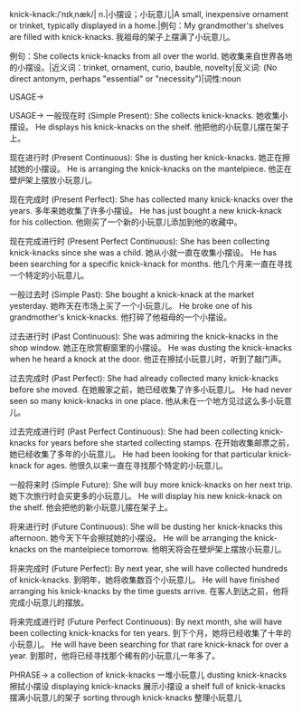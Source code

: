 knick-knack:/ˈnɪkˌnæk/| n.|小摆设；小玩意儿|A small, inexpensive ornament or trinket, typically displayed in a home.|例句：My grandmother's shelves are filled with knick-knacks. 我祖母的架子上摆满了小玩意儿。

例句：She collects knick-knacks from all over the world. 她收集来自世界各地的小摆设。|近义词：trinket, ornament, curio, bauble, novelty|反义词: (No direct antonym, perhaps "essential" or "necessity")|词性:noun

USAGE->

USAGE->
一般现在时 (Simple Present):
She collects knick-knacks. 她收集小摆设。
He displays his knick-knacks on the shelf. 他把他的小玩意儿摆在架子上。

现在进行时 (Present Continuous):
She is dusting her knick-knacks. 她正在擦拭她的小摆设。
He is arranging the knick-knacks on the mantelpiece. 他正在壁炉架上摆放小玩意儿。

现在完成时 (Present Perfect):
She has collected many knick-knacks over the years. 多年来她收集了许多小摆设。
He has just bought a new knick-knack for his collection. 他刚买了一个新的小玩意儿添加到他的收藏中。

现在完成进行时 (Present Perfect Continuous):
She has been collecting knick-knacks since she was a child. 她从小就一直在收集小摆设。
He has been searching for a specific knick-knack for months. 他几个月来一直在寻找一个特定的小玩意儿。

一般过去时 (Simple Past):
She bought a knick-knack at the market yesterday. 她昨天在市场上买了一个小玩意儿。
He broke one of his grandmother's knick-knacks. 他打碎了他祖母的一个小摆设。

过去进行时 (Past Continuous):
She was admiring the knick-knacks in the shop window. 她正在欣赏橱窗里的小摆设。
He was dusting the knick-knacks when he heard a knock at the door. 他正在擦拭小玩意儿时，听到了敲门声。


过去完成时 (Past Perfect):
She had already collected many knick-knacks before she moved. 在她搬家之前，她已经收集了许多小玩意儿。
He had never seen so many knick-knacks in one place. 他从未在一个地方见过这么多小玩意儿。


过去完成进行时 (Past Perfect Continuous):
She had been collecting knick-knacks for years before she started collecting stamps. 在开始收集邮票之前，她已经收集了多年的小玩意儿。
He had been looking for that particular knick-knack for ages. 他很久以来一直在寻找那个特定的小玩意儿。


一般将来时 (Simple Future):
She will buy more knick-knacks on her next trip. 她下次旅行时会买更多的小玩意儿。
He will display his new knick-knack on the shelf. 他会把他的新小玩意儿摆在架子上。


将来进行时 (Future Continuous):
She will be dusting her knick-knacks this afternoon. 她今天下午会擦拭她的小摆设。
He will be arranging the knick-knacks on the mantelpiece tomorrow. 他明天将会在壁炉架上摆放小玩意儿。


将来完成时 (Future Perfect):
By next year, she will have collected hundreds of knick-knacks. 到明年，她将收集数百个小玩意儿。
He will have finished arranging his knick-knacks by the time guests arrive. 在客人到达之前，他将完成小玩意儿的摆放。


将来完成进行时 (Future Perfect Continuous):
By next month, she will have been collecting knick-knacks for ten years. 到下个月，她将已经收集了十年的小玩意儿。
He will have been searching for that rare knick-knack for over a year. 到那时，他将已经寻找那个稀有的小玩意儿一年多了。



PHRASE->
a collection of knick-knacks  一堆小玩意儿
dusting knick-knacks  擦拭小摆设
displaying knick-knacks  展示小摆设
a shelf full of knick-knacks  摆满小玩意儿的架子
sorting through knick-knacks  整理小玩意儿
